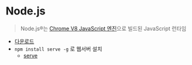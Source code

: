 # Node.js

> Node.js®는 [Chrome V8 JavaScript 엔진](https://v8.dev)으로 빌드된 JavaScript 런타임

- [다운로드](https://nodejs.org/ko/)
- `npm install serve -g` 로 웹서버 설치
  - [serve](https://github.com/tj/serve)
